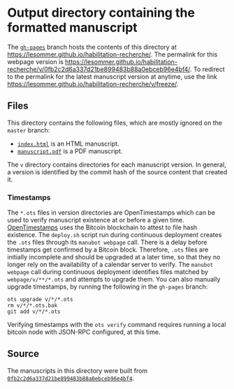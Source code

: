 # Output directory containing the formatted manuscript

The [`gh-pages`](https://github.com/lesommer/habilitation-recherche/tree/gh-pages) branch hosts the contents of this directory at <https://lesommer.github.io/habilitation-recherche/>.
The permalink for this webpage version is <https://lesommer.github.io/habilitation-recherche/v/0fb2c2d6a337d21be899483b88a0ebceb96e4bf4/>.
To redirect to the permalink for the latest manuscript version at anytime, use the link <https://lesommer.github.io/habilitation-recherche/v/freeze/>.

## Files

This directory contains the following files, which are mostly ignored on the `master` branch:

+ [`index.html`](index.html) is an HTML manuscript.
+ [`manuscript.pdf`](manuscript.pdf) is a PDF manuscript.

The `v` directory contains directories for each manuscript version.
In general, a version is identified by the commit hash of the source content that created it.

### Timestamps

The `*.ots` files in version directories are OpenTimestamps which can be used to verify manuscript existence at or before a given time.
[OpenTimestamps](https://opentimestamps.org/) uses the Bitcoin blockchain to attest to file hash existence.
The `deploy.sh` script run during continuous deployment creates the `.ots` files through its `manubot webpage` call.
There is a delay before timestamps get confirmed by a Bitcoin block.
Therefore, `.ots` files are initially incomplete and should be upgraded at a later time, so that they no longer rely on the availability of a calendar server to verify.
The `manubot webpage` call during continuous deployment identifies files matched by `webpage/v/**/*.ots` and attempts to upgrade them.
You can also manually upgrade timestamps, by running the following in the `gh-pages` branch:

```shell
ots upgrade v/*/*.ots
rm v/*/*.ots.bak
git add v/*/*.ots
```

Verifying timestamps with the `ots verify` command requires running a local bitcoin node with JSON-RPC configured, at this time.

## Source

The manuscripts in this directory were built from
[`0fb2c2d6a337d21be899483b88a0ebceb96e4bf4`](https://github.com/lesommer/habilitation-recherche/commit/0fb2c2d6a337d21be899483b88a0ebceb96e4bf4).
